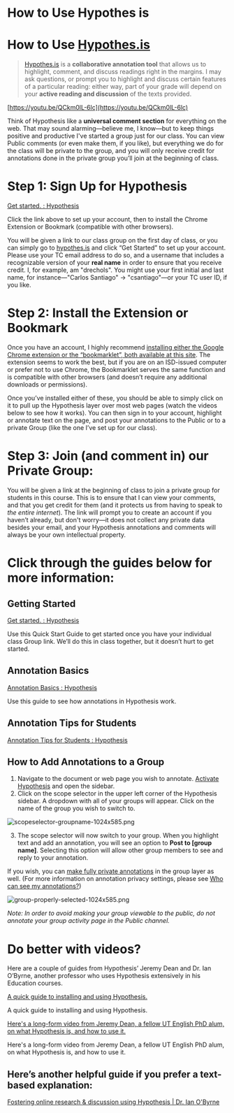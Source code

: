 # How to Use Hypothes is

# How to Use [Hypothes.is](http://Hypothes.is)

> [Hypothes.is](http://hypothes.is) is a **collaborative annotation tool** that allows us to highlight, comment, and discuss readings right in the margins. I may ask questions, or prompt you to highlight and discuss certain features of a particular reading: either way, part of your grade will depend on your **active reading and discussion** of the texts provided.

[https://youtu.be/QCkm0lL-6lc](https://youtu.be/QCkm0lL-6lc)

Think of Hypothesis like a **universal comment section** for everything on the web. That may sound alarming—believe me, I know—but to keep things positive and productive I've started a group just for our class. You can view Public comments (or even make them, if you like), but everything we do for the class will be private to the group, and you will only receive credit for annotations done in the private group you’ll join at the beginning of class.

# Step 1: Sign Up for Hypothesis

[Get started. : Hypothesis](https://web.hypothes.is/start/)

Click the link above to set up your account, then to install the Chrome Extension or Bookmark (compatible with other browsers).

You will be given a link to our class group on the first day of class, or you can simply go to [hypothes.is](http://hypothes.is) and click “Get Started” to set up your account. Please use your TC email address to do so, and a username that includes a recognizable version of your **real name** in order to ensure that you receive credit. I, for example, am "drechols".  You might use your first initial and last name, for instance—"Carlos Santiago" → "csantiago"—or your TC user ID, if you like.

# Step 2: Install the Extension or Bookmark

Once you have an account, I highly recommend [installing either the Google Chrome extension or the “bookmarklet”, both available at this site](https://web.hypothes.is/start/). The extension seems to work the best, but if you are on an ISD-issued computer or prefer not to use Chrome, the Bookmarklet serves the same function and is compatible with other browsers (and doesn’t require any additional downloads or permissions).

Once you’ve installed either of these, you should be able to simply click on it to pull up the Hypothesis layer over most web pages (watch the videos below to see how it works). You can then sign in to your account, highlight or annotate text on the page, and post your annotations to the Public or to a private Group (like the one I’ve set up for our class).

# Step 3: Join (and comment in) our Private Group:

You will be given a link at the beginning of class to join a private group for students in this course. This is to ensure that I can view your comments, and that you get credit for them (and it protects us from having to speak to *the entire internet*). The link will prompt you to create an account if you haven’t already, but don't worry—it does not collect any private data besides your email, and your Hypothesis annotations and comments will always be your own intellectual property.

# Click through the guides below for more information:

## **Getting Started**

[Get started. : Hypothesis](https://web.hypothes.is/start/)

Use this Quick Start Guide to get started once you have your individual class Group link. We’ll do this in class together, but it doesn’t hurt to get started.

## **Annotation Basics**

[Annotation Basics : Hypothesis](https://web.hypothes.is/help/annotation-basics/)

Use this guide to see how annotations in Hypothesis work.

## **Annotation Tips for Students**

[Annotation Tips for Students : Hypothesis](https://web.hypothes.is/annotation-tips-for-students/)

## **How to Add Annotations to a Group**

1. Navigate to the document or web page you wish to annotate. [Activate Hypothesis](https://web.hypothes.is/help/how-to-activate-hypothesis-on-a-web-page) and open the sidebar.
2. Click on the scope selector in the upper left corner of the Hypothesis sidebar. A dropdown with all of your groups will appear. Click on the name of the group you wish to switch to.

![scopeselector-groupname-1024x585.png](How%20to%20Use%20Hypothes%20is.assets/scopeselector-groupname-1024x585.png)

3. The scope selector will now switch to your group. When you highlight text and add an annotation, you will see an option to **Post to [group name]**. Selecting this option will allow other group members to see and reply to your annotation.

If you wish, you can [make fully private annotations](https://web.hypothes.is/help/making-an-annotation-private/) in the group layer as well. (For more information on annotation privacy settings, please see [Who can see my annotations?](https://web.hypothes.is/help/who-can-see-my-annotations/))

![group-properly-selected-1024x585.png](How%20to%20Use%20Hypothes%20is.assets/group-properly-selected-1024x585.png)

*Note: In order to avoid making your group viewable to the public, do not annotate your group activity page in the Public channel.*

# Do better with videos?

Here are a couple of guides from Hypothesis’ Jeremy Dean and Dr. Ian O’Byrne, another professor who uses Hypothesis extensively in his Education courses.

[A quick guide to installing and using Hypothesis.](https://youtu.be/aGSmLXLA5NQ)

A quick guide to installing and using Hypothesis.

[Here's a long-form video from Jeremy Dean, a fellow UT English PhD alum, on what Hypothesis is, and how to use it.](https://www.youtube.com/embed/sjpDu8S5l-4)

Here's a long-form video from Jeremy Dean, a fellow UT English PhD alum, on what Hypothesis is, and how to use it.

## Here’s another helpful guide if you prefer a text-based explanation:

[Fostering online research & discussion using Hypothesis | Dr. Ian O'Byrne](https://wiobyrne.com/using-hypothes-is/)


